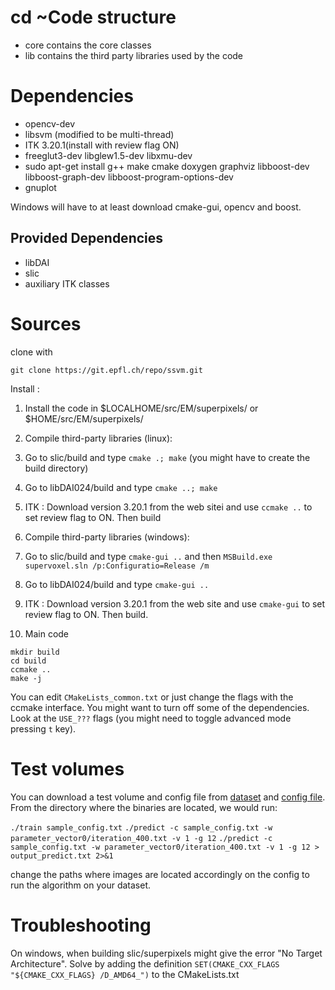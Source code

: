 cd ~Code structure
==============
* core contains the core classes
* lib contains the third party libraries used by the code
<!-- * tests contains implementation of algorithms -->
<!-- * tools contains different applications like SVM training, pixel/superpixel/supervoxel-based classification, graphcuts, ssvm... -->
<!-- * roc contains scripts to generate ROCs from prediction files (those files contains probabilities for each node or edge) -->

Dependencies
============
* opencv-dev
* libsvm (modified to be multi-thread)
* ITK 3.20.1(install with review flag ON)
* freeglut3-dev libglew1.5-dev libxmu-dev
* sudo apt-get install g++ make cmake doxygen graphviz libboost-dev libboost-graph-dev libboost-program-options-dev
* gnuplot

Windows will have to at least download cmake-gui, opencv and boost.


Provided Dependencies
---------------------
* libDAI
* slic
* auxiliary ITK classes

Sources
=======

clone with

`git clone https://git.epfl.ch/repo/ssvm.git`

Install :

1. Install the code in $LOCALHOME/src/EM/superpixels/ or $HOME/src/EM/superpixels/

2. Compile third-party libraries (linux):
  1. Go to slic/build and type `cmake .; make` (you might have to create the build directory)
  2. Go to libDAI024/build and type `cmake ..; make`
  3. ITK : Download version 3.20.1 from the web sitei and use `ccmake ..` to set review flag to ON. Then build

2. Compile third-party libraries (windows):
  1. Go to slic/build and type `cmake-gui ..` and then `MSBuild.exe supervoxel.sln /p:Configuratio=Release /m`
  2. Go to libDAI024/build and type `cmake-gui ..`
  3. ITK : Download version 3.20.1 from the web site and use `cmake-gui` to set review flag to ON. Then build.

3. Main code

```
mkdir build
cd build
ccmake ..
make -j
```

You can edit `CMakeLists_common.txt` or just change the flags with the ccmake interface.
You might want to turn off some of the dependencies. Look at the `USE_???` flags (you might need to toggle advanced mode pressing `t` key).

Test volumes
============

You can download a test volume and config file from [dataset](https://documents.epfl.ch/groups/c/cv/cvlab-unit/www/data/testdata.zip) and [config file](./sampledata/sample_config.txt). From the directory where the binaries are located, we would run:

`./train sample_config.txt`
`./predict -c sample_config.txt -w parameter_vector0/iteration_400.txt -v 1 -g 12`
`./predict -c sample_config.txt -w parameter_vector0/iteration_400.txt -v 1 -g 12 > output_predict.txt 2>&1`

change the paths where images are located accordingly on the config to run the algorithm on your dataset.

Troubleshooting
===============

On windows, when building slic/superpixels might give the error "No Target Architecture". Solve by adding the definition `SET(CMAKE_CXX_FLAGS "${CMAKE_CXX_FLAGS} /D_AMD64_")` to the CMakeLists.txt




